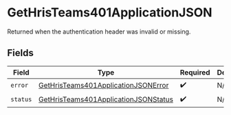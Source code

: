 # GetHrisTeams401ApplicationJSON

Returned when the authentication header was invalid or missing.


## Fields

| Field                                                                                                   | Type                                                                                                    | Required                                                                                                | Description                                                                                             |
| ------------------------------------------------------------------------------------------------------- | ------------------------------------------------------------------------------------------------------- | ------------------------------------------------------------------------------------------------------- | ------------------------------------------------------------------------------------------------------- |
| `error`                                                                                                 | [GetHrisTeams401ApplicationJSONError](../../models/operations/gethristeams401applicationjsonerror.md)   | :heavy_check_mark:                                                                                      | N/A                                                                                                     |
| `status`                                                                                                | [GetHrisTeams401ApplicationJSONStatus](../../models/operations/gethristeams401applicationjsonstatus.md) | :heavy_check_mark:                                                                                      | N/A                                                                                                     |